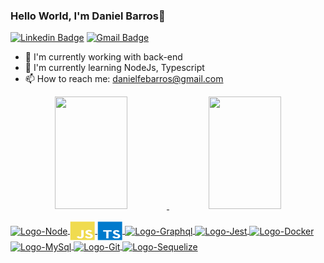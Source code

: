### Hello World, I'm Daniel Barros👋
 
 [![Linkedin Badge](https://img.shields.io/badge/-Daniel%20Barros-539BF5?style=flat-square&logo=Linkedin&logoColor=white&link=https://www.linkedin.com/in/daniel-barros-238686206/)](https://www.linkedin.com/in/daniel-barros-238686206/) 
[![Gmail Badge](https://img.shields.io/badge/-danielfebarros@gmail.com-D64B3E?style=flat-square&logo=Gmail&logoColor=white&link=mailto:danielfebarros@gmail.com)](mailto:danielfebarros@gmail.com)
  

- 🔭 I'm currently working with back-end
- 🌱 I'm currently learning NodeJs, Typescript
- 📫 How to reach me: danielfebarros@gmail.com

<div align="center">
  <a href="https://github.com/DanielBarros854">
  <img height="180em" width="48%" src="https://github-readme-stats.vercel.app/api?username=DanielBarros854&show_icons=true&theme=tokyonight&include_all_commits=true&count_private=true"/>
  <img height="180em" width="48%" src="https://github-readme-stats.vercel.app/api/top-langs/?username=DanielBarros854&layout=compact&langs_count=7&theme=tokyonight"/>
</div>
<div style="display: inline_block"><br>
  <img align="center" alt="Logo-Node" height="30" width="40" src="https://cdn.jsdelivr.net/gh/devicons/devicon/icons/nodejs/nodejs-original.svg">
  <img align="center" alt="Logo-Js" height="30" width="40" src="https://raw.githubusercontent.com/devicons/devicon/master/icons/javascript/javascript-plain.svg">
  <img align="center" alt="Logo-Ts" height="30" width="40" src="https://raw.githubusercontent.com/devicons/devicon/master/icons/typescript/typescript-plain.svg">
  <img align="center" alt="Logo-Graphql" height="30" width="40" src="https://cdn.jsdelivr.net/gh/devicons/devicon/icons/graphql/graphql-plain.svg">
  <img align="center" alt="Logo-Jest" height="30" width="40" src="https://cdn.jsdelivr.net/gh/devicons/devicon/icons/jest/jest-plain.svg">
  <img align="center" alt="Logo-Docker" height="30" width="40" src="https://cdn.jsdelivr.net/gh/devicons/devicon/icons/docker/docker-plain.svg">
  <img align="center" alt="Logo-MySql" height="30" width="40" src="https://cdn.jsdelivr.net/gh/devicons/devicon/icons/mysql/mysql-original.svg">
  <img align="center" alt="Logo-Git" height="30" width="40" src="https://cdn.jsdelivr.net/gh/devicons/devicon/icons/git/git-original.svg">
  <img align="center" alt="Logo-Sequelize" height="30" width="40" src="https://cdn.jsdelivr.net/gh/devicons/devicon/icons/sequelize/sequelize-original.svg">
</div>
  
  ##
